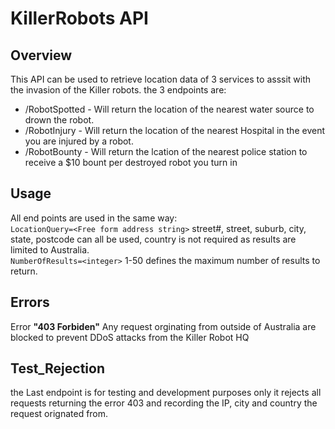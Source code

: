 # KillerRobots API

## Overview
This API can be used to retrieve location data of 3 services to asssit with the invasion of the Killer robots. the 3 endpoints are:
* /RobotSpotted - Will return the location of the nearest water source to drown the robot.
* /RobotInjury - Will return the location of the nearest Hospital in the event you are injured by a robot.
* /RobotBounty - Will return the lcation of the nearest police station to receive a $10 bount per destroyed robot you turn in

## Usage
All end points are used in the same way:<br />
`LocationQuery=<Free form address string>` street#, street, suburb, city, state, postcode can all be used, country is not required as results are limited to Australia.<br />
`NumberOfResults=<integer>` 1-50 defines the maximum number of results to return.<br />

## Errors
Error **"403 Forbiden"** Any request orginating from outside of Australia are blocked to prevent DDoS attacks from the Killer Robot HQ

## Test_Rejection
the Last endpoint is for testing and development purposes only it rejects all requests returning the error 403 and recording the IP, city and country the request orignated from.


